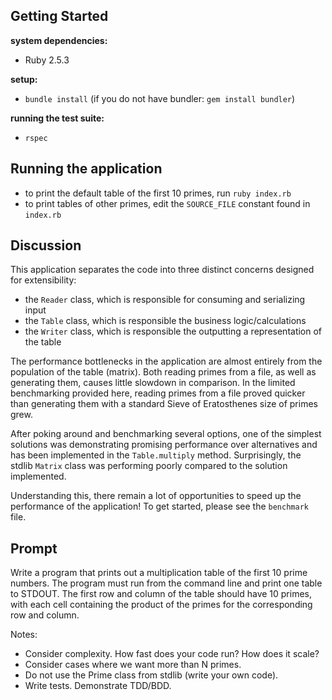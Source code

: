 ## Getting Started

**system dependencies:**
 - Ruby 2.5.3

**setup:**
 - `bundle install` (if you do not have bundler: `gem install bundler`)

**running the test suite:**
 - `rspec`


## Running the application

  - to print the default table of the first 10 primes, run `ruby index.rb`
  - to print tables of other primes, edit the `SOURCE_FILE` constant found in `index.rb`


## Discussion

This application separates the code into three distinct concerns designed for extensibility:
  - the `Reader` class, which is responsible for consuming and serializing input
  - the `Table` class, which is responsible the business logic/calculations
  - the `Writer` class, which is responsible the outputting a representation of the table

The performance bottlenecks in the application are almost entirely from the population of the table (matrix). Both reading primes from a file, as well as generating them, causes little slowdown in comparison. In the limited benchmarking provided here, reading primes from a file proved quicker than generating them with a standard Sieve of Eratosthenes size of primes grew.

After poking around and benchmarking several options, one of the simplest solutions was demonstrating promising performance over alternatives and has been implemented in the `Table.multiply` method. Surprisingly, the stdlib `Matrix` class was performing poorly compared to the solution implemented.

Understanding this, there remain a lot of opportunities to speed up the performance of the application! To get started, please see the `benchmark` file.


## Prompt

Write a program that prints out a multiplication table of the first 10 prime numbers.
The program must run from the command line and print one table to STDOUT.
The first row and column of the table should have 10 primes, with each cell containing the
product of the primes for the corresponding row and column.

Notes:
- Consider complexity. How fast does your code run? How does it scale?
- Consider cases where we want more than N primes.
- Do not use the Prime class from stdlib (write your own code).
- Write tests. Demonstrate TDD/BDD.
